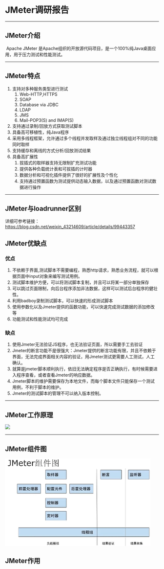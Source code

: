 # JMeter调研报告

*****

## JMeter介绍

​		Apache JMeter 是Apache组织的开放源代码项目，是一个100%纯Java桌面应用，用于压力测试和性能测试。

*****

## JMeter特点

1. 支持对多种服务类型进行测试
   1. Web-HTTP,HTTPS
   2. SOAP
   3. Database via JDBC
   4. LDAP
   5. JMS
   6. Mail-POP3(S) and IMAP(S)
2. 支持通过录制/回放方式获取测试脚本
3. 具备高可移植性，纯Java程序
4. 采用多线程框架，允许通过多个线程并发取样及通过独立线程组对不同的功能同时取样
5. 支持缓存和离线的方式分析/回放测试结果
6. 具备高扩展性
   1. 拔插式的取样器支持无限制扩充测试功能
   2. 提供各种负载统计表和可拔插的计时器
   3. 数据分析和可视化插件提供了很好的扩展性及个性化
   4. 支持通过预置函数为测试提供动态输入数据，以及通过预置函数对测试数据进行操作

*****

## JMeter与loadrunner区别

详细可参考链接：https://blog.csdn.net/weixin_43214609/article/details/99443357

## JMeter优缺点

### 优点

1. 不依赖于界面,测试脚本不需要编程，熟悉http请求，熟悉业务流程，就可以根据页面中input对象来编写测试用例。
2. 测试脚本维护方便，可以将测试脚本复制，并且可以将某一部分单独保存
3. 可以跳过页面限制，向后台程序添加非法数据，这样可以测试后台程序的健壮性。
4. 利用badboy录制测试脚本，可以快速的形成测试脚本
5. 使用参数化以及Jmeter提供的函数功能，可以快速完成测试数据的添加修改等
6. 功能测试和性能测试均可完成

### 缺点

1. 使用Jmeter无法验证JS程序，也无法验证页面，所以需要手工去验证
2. Jmeter的断言功能不是很强大：Jmeter提供的断言功能有限，并且不依赖于界面，无法完成界面相关内容的验证，用Jmeter测试更需要人工测试，人工确认。
3. 就算是jmeter脚本顺利执行，依旧无法确定程序是否正确执行，有时候需要进入程序查看，或者查看Jmeter的响应数据。
4. Jmeter脚本的维护需要保存为本地文件，而每个脚本文件只能保存一个测试用例，不利于脚本的维护。
5. Jmeter的测试脚本的管理不可以纳入版本控制。

*****

## JMeter工作原理

![](https://imgtu.com/i/RrmMZ9)

*****

## JMeter组件图

![](https://github.com/xztybest/cloud_test/blob/picturetmp/JMeter%E7%BB%84%E4%BB%B6%E5%9B%BE.png)

## JMeter作用







